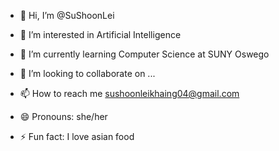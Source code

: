 - 👋 Hi, I’m @SuShoonLei
- 👀 I’m interested in Artificial Intelligence
- 🌱 I’m currently learning Computer Science at SUNY Oswego

- 💞️ I’m looking to collaborate on ...
- 📫 How to reach me sushoonleikhaing04@gmail.com
- 😄 Pronouns: she/her
- ⚡ Fun fact: I love asian food

<!---
SuShoonLei/Khaing is a ✨ special ✨ repository because its `README.md` (this file) appears on your GitHub profile.
You can click the Preview link to take a look at your changes.
--->
